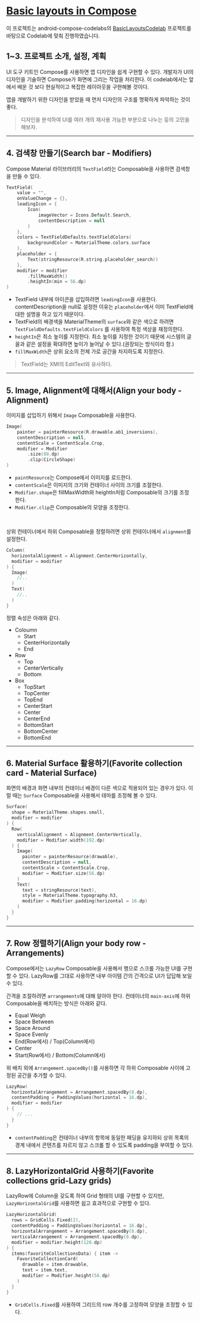 # [Basic layouts in Compose](https://developer.android.com/codelabs/jetpack-compose-layouts?hl=ko&continue=https%3A%2F%2Fdeveloper.android.com%2Fcourses%2Fpathways%2Fcompose%3Fhl%3Dko%23codelab-https%3A%2F%2Fdeveloper.android.com%2Fcodelabs%2Fjetpack-compose-layouts#0)

이 프로젝트는 android-compose-codelabs의 [BasicLayoutsCodelab](https://github.com/googlecodelabs/android-compose-codelabs/tree/main/BasicLayoutsCodelab) 프로젝트를 바탕으로 Codelab에 맞춰 진행하였습니다.

## 1~3. 프로젝트 소개, 설정, 계획
UI 도구 키트인 Compose를 사용하면 앱 디자인을 쉽게 구현할 수 있다.
개발자가 UI의 디자인을 기술하면 Compose가 화면에 그리는 작업을 처리한다.
이 codelab에서는 앞에서 배운 것 보다 현실적이고 복잡한 레이아웃을 구현해볼 것이다.

앱을 개발하기 위한 디자인을 받았을 때 먼저 디자인의 구조를 명확하게 파악하는 것이 좋다.
> 디자인을 분석하여 UI를 여러 개의 재사용 가능한 부분으로 나누는 등의 고민을 해보자.

---

## 4. 검색창 만들기(Search bar - Modifiers)
Compose Material 라이브러리의 `TextField`라는 Composable을 사용하면 검색창을 만들 수 있다.

```kotlin
TextField(
    value = "",
    onValueChange = {},
    leadingIcon = {
        Icon(
            imageVector = Icons.Default.Search,
            contentDescription = null
        )
    },
    colors = TextFieldDefaults.textFieldColors(
        backgroundColor = MaterialTheme.colors.surface
    ),
    placeholder = {
        Text(stringResource(R.string.placeholder_search))
    },
    modifier = modifier
        .fillMaxWidth()
        .heightIn(min = 56.dp)
)
```
- TextField 내부에 아이콘을 삽입하려면 `leadingIcon`을 사용한다.
  contentDescription을 null로 설정한 이유는 `placeholder`에서 이미 TextField에 대한 설명을 하고 있기 때문이다.
- TextField의 배경색을 MaterialTheme의 `surface`와 같은 색으로 하려면 `TextFieldDefaults.textFieldColors`
  를 사용하여 특정 색상을 재정의한다.
- `heightIn`은 최소 높이를 지정한다. 
  최소 높이를 지정한 것이기 때문에 시스템의 글꼴과 같은 설정을 확대하면 높이가 늘어날 수 있다.(권장되는 방식이라 함.)
- `fillMaxWidth`은 상위 요소의 전체 가로 공간을 차지하도록 지정한다.
> TextField는 XMl의 EditText와 유사하다.

---

## 5. Image, Alignment에 대해서(Align your body - Alignment)
이미지를 삽입하기 위해서 `Image` Composable을 사용한다.
```kotlin
Image(
    painter = painterResource(R.drawable.ab1_inversions),
    contentDescription = null,
    contentScale = ContentScale.Crop,
    modifier = Modifier
        .size(88.dp)
        .clip(CircleShape)
)
```
- `paintResource`는 Compose에서 이미지를 로드한다.
- `contentScale`은 이미지의 크기와 컨테이너 사이의 크기를 조절한다.
- `Modifier.shape`은 fillMaxWidth와 heightIn처럼 Composable의 크기를 조정한다.
- `Modifier.clip`은 Composable의 모양을 조정한다.

<br>

상위 컨테이너에서 하위 Composable을 정렬하려면 상위 컨테이너에서 `alignment`를 설정한다.
```kotlin
Column(
  horizontalAlignment = Alignment.CenterHorizontally,
  modifier = modifier
) {
  Image(
    //..
  )
  Text(
    //..
  )
}   
```

정렬 속성은 아래와 같다.

- Coloumn
  - Start
  - CenterHorizontally
  - End
- Row
  - Top
  - CenterVertically
  - Bottom
- Box
  - TopStart
  - TopCenter
  - TopEnd
  - CenterStart
  - Center
  - CenterEnd
  - BottomStart
  - BottomCenter
  - BottomEnd

---

## 6. Material Surface 활용하기(Favorite collection card - Material Surface)
화면의 배경과 화면 내부의 컨테이너 배경이 다른 색으로 적용되어 있는 경우가 있다.
이럴 때는 `Surface` Composable을 사용해서 테마를 조정해 볼 수 있다.
```kotlin
Surface(
  shape = MaterialTheme.shapes.small,
  modifier = modifier
) {
  Row(
    verticalAlignment = Alignment.CenterVertically,
    modifier = Modifier.width(192.dp)
  ) {
    Image(
      painter = painterResource(drawable),
      contentDescription = null,
      contentScale = ContentScale.Crop,
      modifier = Modifier.size(56.dp)
    )
    Text(
      text = stringResource(text),
      style = MaterialTheme.typography.h3,
      modifier = Modifier.padding(horizontal = 16.dp)
    )
  }
}    
```

---

## 7. Row 정렬하기(Align your body row - Arrangements)
Compose에서는 `LazyRow` Composable을 사용해서 행으로 스크롤 가능한 UI를 구현할 수 있다.
LazyRow를 그대로 사용하면 내부 아이템 간의 간격으로 UI가 답답해 보일 수 있다.

간격을 조절하려면 `arrangements`에 대해 알아야 한다.
컨테이너의 `main-axis`에 하위 Composable을 배치하는 방식은 아래와 같다.
- Equal Weigh
- Space Between
- Space Around
- Space Evenly
- End(Row에서) / Top(Column에서)
- Center
- Start(Row에서) / Bottom(Column에서)

위 배치 외에 `Arrangement.spacedBy()`를 사용하면 각 하위 Composable 사이에 고정된 공간을 추가할 수 있다.
```kotlin
LazyRow(
  horizontalArrangement = Arrangement.spacedBy(8.dp),
  contentPadding = PaddingValues(horizontal = 16.dp),
  modifier = modifier
) {
    // ...
  }
}    
```

- `contentPadding`은 컨테이너 내부의 항목에 동일한 패딩을 유지하되 상위 목록의 경계 내에서 콘텐츠를 자르지 않고 스크롤 할 수 있도록
  padding을 부여할 수 있다.

---

## 8. LazyHorizontalGrid 사용하기(Favorite collections grid-Lazy grids)
LazyRow에 Column을 갖도록 하여 Grid 형태의 UI를 구현할 수 있지만, `LazyHorizontalGrid`를 사용하면 
쉽고 효과적으로 구현할 수 있다.
```kotlin
LazyHorizontalGrid(
  rows = GridCells.Fixed(2),
  contentPadding = PaddingValues(horizontal = 16.dp),
  horizontalArrangement = Arrangement.spacedBy(8.dp),
  verticalArrangement = Arrangement.spacedBy(8.dp),
  modifier = modifier.height(120.dp)
) {
  items(favoriteCollectionsData) { item ->
    FavoriteCollectionCard(
      drawable = item.drawable,
      text = item.text,
      modifier = Modifier.height(56.dp)
    )
  }
}    
```

- `GridCells.Fixed`를 사용하여 그리드의 row 개수를 고정하여 모양을 조정할 수 있다.